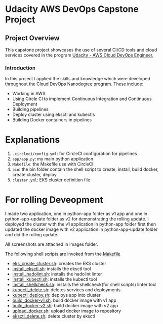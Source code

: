 # Udacity AWS DevOps Capstone Project

## Project Overview

This capstone project showcases the use of several CI/CD tools and cloud services covered in the program [Udacity - AWS Cloud DevOps Engineer.](https://www.udacity.com/course/cloud-dev-ops-nanodegree--nd9991)

### Introduction

In this project I applied the skills and knowledge which were developed throughout the Cloud DevOps Nanodegree program. These include:
- Working in AWS
- Using Circle CI to implement Continuous Integration and Continuous Deployment
- Building pipelines
- Deploy cluster using eksctl and kubectls
- Building Docker containers in pipelines

# Explanations
1. `.circleci/config.yml`: for CircleCI configuration for pipelines
2. `app/app.py`: my main python application
3. `Makefile`: the Makefile use with CircleCI 
4. `bin`: the bin folder contain the shell script to create, install, build docker, create cluster, deploy 
5. `cluster.yml`: EKS cluster definition file
  
# For rolling Deveopment
I made two application, one in python-app folder as v1 app and one in python-app-update folder as v2 for demonstrating the rolling update.
I deployed the cluster with the v1 application in python-app folder first then updated the docker image with v2 application in python-app-update folder and did the rolling update.

All screenshots are attached in images folder.

The following shell scripts are invoked from the [Makefile](./Makefile)

* [eks_create_cluster.sh](./bin/eks_create_cluster.sh): creates the EKS cluster
* [install_eksctl.sh](./bin/install_eksctl.sh): installs the eksctl tool
* [install_hadolint.sh](./bin/install_hadolint.sh): installs the hadolint linter
* [install_kubectl.sh](./bin/install_kubectl.sh): installs the kubectl tool
* [install_shellcheck.sh](./bin/install_shellcheck.sh): installs the shellcheck(for shell scripts) linter tool
* [kubectl_delete.sh](./bin/kubectl_delete.sh): deletes services and deployments
* [kubectl_deploy.sh](./bin/kubectl_deploy.sh): deploys app into cluster
* [build_docker-v1.sh](./bin/build_docker-v1.sh): build docker image with v1 app
* [build_docker-v2.sh](./bin/build_docker-v1.sh): build docker image with v2 app
* [upload_docker.sh](./bin/upload_docker.sh): upload docker image to repository
* [eksctl_delete.sh](./bin/eksctl_delete.sh): delete cluster by eksctl